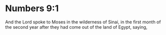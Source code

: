 # Numbers 9:1

And the Lord spoke to Moses in the wilderness of Sinai, in the first month of the second year after they had come out of the land of Egypt, saying,
